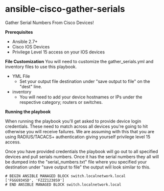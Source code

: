 # ansible-cisco-gather-serials
Gather Serial Numbers From Cisco Devices!

**Prerequisites**

 - Ansible 2.7+
 - Cisco IOS Devices
 - Privilege Level 15 access on your IOS devices

**File Customization**
You will need to customize the gather_serials.yml and inventory files to use this playbook.

 - YML File
	 - Set your output file destination under "save output to file" on the "dest" line.
- inventory
	- You will need to add your device hostnames or IPs under the respective category; routers or switches.

**Running the playbook**

When running the playbook you'll get asked to provide device login credentials. These need to match across all devices you're going to hit otherwise you will receive failures. We are assuming with this that you are using RADIUS/TACACS+ authentication giving yourself privilege level 15 access.

Once you have provided credentials the playbook will go out to all specified devices and pull serials numbers. Once it has the serial numbers they all will be dumped into the "serial_numbers.txt" file where you specified your destination under "save output to file" the output will look similar to this.

    # BEGIN ANSIBLE MANAGED BLOCK switch.localnetwork.local
    ['FGGG934SD', 'FZZZ1238S9']
    # END ANSIBLE MANAGED BLOCK switch.localnetwork.local

